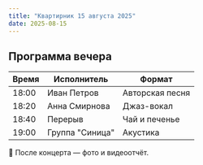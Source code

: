 ```yaml
---
title: "Квартирник 15 августа 2025"
date: 2025-08-15
---
```


## Программа вечера

| Время  | Исполнитель         | Формат          |
|--------|--------------------|-----------------|
| 18:00  | Иван Петров        | Авторская песня |
| 18:20  | Анна Смирнова      | Джаз-вокал      |
| 18:40  | Перерыв            | Чай и печенье   |
| 19:00  | Группа "Синица"    | Акустика        |

📸 После концерта — фото и видеоотчёт.